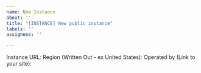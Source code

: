 ```yaml
---
name: New Instance
about: ''
title: "[INSTANCE] New public instance"
labels: ''
assignees: ''

---
```


Instance URL: 
Region (Written Out - ex United States): 
Operated by (Link to your site):
